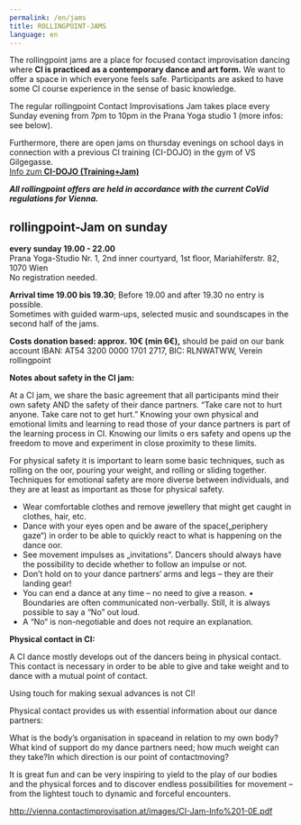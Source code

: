 ```yaml
---
permalink: /en/jams
title: ROLLINGPOINT-JAMS
language: en
---
```



The rollingpoint jams are a place for focused contact improvisation dancing where **CI is practiced as a contemporary dance and art form.** We want to offer a space in which everyone feels safe. Participants are asked to have some CI course experience in the sense of basic knowledge.

The regular rollingpoint Contact Improvisations Jam takes place every Sunday evening from 7pm to 10pm in the Prana Yoga studio 1 (more infos: see below).

Furthermore, there are open jams on thursday evenings on school days in connection with a previous CI training (CI-DOJO) in the gym of VS Gilgegasse.\
[Info zum **CI-DOJO (Training+Jam)**](/dojo)

***All rollingpoint offers are held in accordance with the current CoVid regulations for Vienna.***

## rollingpoint-Jam on sunday

**every  sunday 19.00 - 22.00**\
Prana Yoga-Studio Nr. 1, 2nd inner courtyard, 1st floor, Mariahilferstr. 82, 1070 Wien\
No registration needed.

**Arrival time 19.00 bis 19.30**; Before 19.00 and after 19.30 no entry is possible.\
Sometimes with guided warm-ups, selected music and soundscapes in the second half of the jams.

**Costs donation based: approx. 10€ (min 6€),** should be paid on our bank account IBAN: AT54 3200 0000 1701 2717, BIC: RLNWATWW, Verein rollingpoint

**Notes about safety in the CI jam:**

At a CI jam, we share the basic agreement that all participants mind their own safety AND the safety of their dance partners. “Take care not to hurt anyone. Take care not to get hurt.” Knowing your own physical and emotional limits and learning to read those of your dance partners is part of the learning process in CI. Knowing our limits o ers safety and opens up the freedom to move and experiment in close proximity to these limits.

For physical safety it is important to learn some basic techniques, such as rolling on the oor, pouring your weight, and rolling or sliding together. Techniques for emotional safety are more diverse between individuals, and they are at least as important as those for physical safety.

* Wear comfortable clothes and remove jewellery that might get caught in clothes, hair, etc.
* Dance with your eyes open and be aware of the space(„periphery gaze“) in order to be able to quickly react to what is happening on the dance oor.
* See movement impulses as „invitations”. Dancers should always have the possibility to decide whether to follow an impulse or not.
* Don’t hold on to your dance partners‘ arms and legs – they are their landing gear!
* You can end a dance at any time – no need to give a reason. • Boundaries are often communicated non-verbally. Still, it is always possible to say a “No” out loud.
* A “No“ is non-negotiable and does not require an explanation.

**Physical contact in CI:**

A CI dance mostly develops out of the dancers being in physical contact. This contact is necessary in order to be able to give and take weight and to dance with a mutual point of contact.

Using touch for making sexual advances is not CI!

Physical contact provides us with essential information about our dance partners:

What is the body’s organisation in spaceand in relation to my own body?\
What kind of support do my dance partners need; how much weight can they take?In which direction is our point of contactmoving?

It is great fun and can be very inspiring to yield to the play of our bodies and the physical forces and to discover endless possibilities for movement – from the lightest touch to dynamic and forceful encounters.

<http://vienna.contactimprovisation.at/images/CI-Jam-Info%201-0E.pdf>